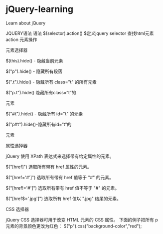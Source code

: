 jQuery-learning
===============

Learn about jQuery 

JQUERY语法
语法 $(selector).action()
$定义jquery selector 查找html元素  action 元素操作

元素选择器

$(this).hide() - 隐藏当前元素

$("p").hide() - 隐藏所有段落

$(".t").hide() - 隐藏所有 class="t" 的所有元素

$("p.t").hide()    隐藏所有class=“t”的<p>元素

$("#t").hide() - 隐藏所有 id="t" 的元素

$("p#t").hide()-隐藏所有id=“t”的<p>元素


属性选择器

jQuery 使用 XPath 表达式来选择带有给定属性的元素。

$("[href]") 选取所有带有 href 属性的元素。

$("[href='#']") 选取所有带有 href 值等于 "#" 的元素。

$("[href!='#']") 选取所有带有 href 值不等于 "#" 的元素。

$("[href$='.jpg']") 选取所有 href 值以 ".jpg" 结尾的元素。


CSS 选择器

jQuery CSS 选择器可用于改变 HTML 元素的 CSS 属性。
下面的例子把所有 p 元素的背景颜色更改为红色：
$("p").css("background-color","red");
